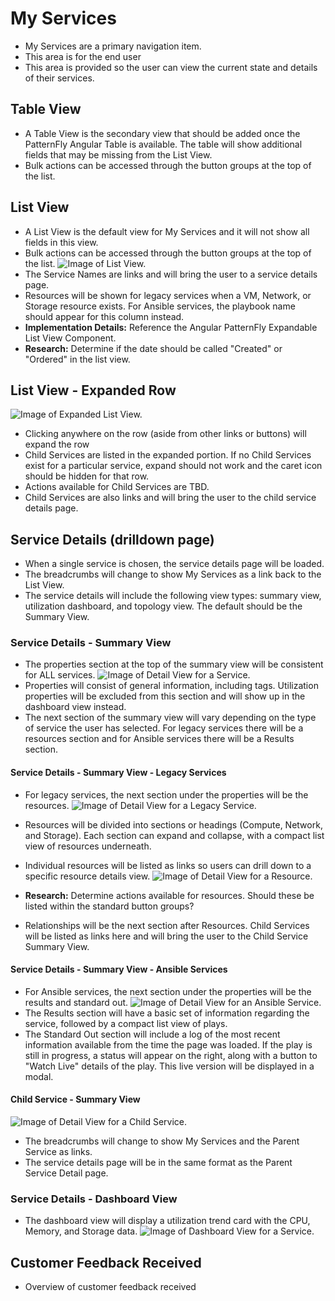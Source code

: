 # My Services
* My Services are a primary navigation item.
* This area is for the end user
* This area is provided so the user can view the current state and details of their services.

## Table View
* A Table View is the secondary view that should be added once the PatternFly Angular Table is available. The table will show additional fields that may be missing from the List View.
* Bulk actions can be accessed through the button groups at the top of the list.

## List View
* A List View is the default view for My Services and it will not show all fields in this view.
* Bulk actions can be accessed through the button groups at the top of the list.
![Image of List View.](img/Services-ListView.png)
* The Service Names are links and will bring the user to a service details page.
* Resources will be shown for legacy services when a VM, Network, or Storage resource exists. For Ansible services, the playbook name should appear for this column instead.
* **Implementation Details:** Reference the Angular PatternFly Expandable List View Component.
* **Research:** Determine if the date should be called "Created" or "Ordered" in the list view.

## List View - Expanded Row
![Image of Expanded List View.](img/Services-ExpandedListView.png)
* Clicking anywhere on the row (aside from other links or buttons) will expand the row
* Child Services are listed in the expanded portion. If no Child Services exist for a particular service, expand should not work and the caret icon should be hidden for that row.
* Actions available for Child Services are TBD.
* Child Services are also links and will bring the user to the child service details page.

## Service Details (drilldown page)
* When a single service is chosen, the service details page will be loaded.
* The breadcrumbs will change to show My Services as a link back to the List View.
* The service details will include the following view types: summary view, utilization dashboard, and topology view. The default should be the Summary View.

### Service Details - Summary View
* The properties section at the top of the summary view will be consistent for ALL services.
![Image of Detail View for a Service.](img/Services-GenericDetailView.png)
* Properties will consist of general information, including tags. Utilization properties will be excluded from this section and will show up in the dashboard view instead.
* The next section of the summary view will vary depending on the type of service the user has selected. For legacy services there will be a resources section and for Ansible services there will be a Results section.

#### Service Details - Summary View - Legacy Services
* For legacy services, the next section under the properties will be the resources.
![Image of Detail View for a Legacy Service.](img/Services-LegacyDetailView.png)
* Resources will be divided into sections or headings (Compute, Network, and Storage). Each section can expand and collapse, with a compact list view of resources underneath.

* Individual resources will be listed as links so users can drill down to a specific resource details view.
![Image of Detail View for a Resource.](img/Services-ResourceDetails.png)
* **Research:** Determine actions available for resources. Should these be listed within the standard button groups?
* Relationships will be the next section after Resources. Child Services will be listed as links here and will bring the user to the Child Service Summary View.

#### Service Details - Summary View - Ansible Services
* For Ansible services, the next section under the properties will be the results and standard out.
![Image of Detail View for an Ansible Service.](img/Services-AnsibleDetailView.png)
* The Results section will have a basic set of information regarding the service, followed by a compact list view of plays.
* The Standard Out section will include a log of the most recent information available from the time the page was loaded. If the play is still in progress, a status will appear on the right, along with a button to "Watch Live" details of the play. This live version will be displayed in a modal.

#### Child Service - Summary View
![Image of Detail View for a Child Service.](img/Services-ChildDetailView.png)
* The breadcrumbs will change to show My Services and the Parent Service as links.
* The service details page will be in the same format as the Parent Service Detail page.

### Service Details - Dashboard View
* The dashboard view will display a utilization trend card with the CPU, Memory, and Storage data.
![Image of Dashboard View for a Service.](img/Services-DashboardDetailView.png)

## Customer Feedback Received
  - Overview of customer feedback received
